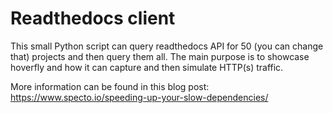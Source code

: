 # Readthedocs client

This small Python script can query readthedocs API for 50 (you can change that) projects and then query them all.
The main purpose is to showcase hoverfly and how it can capture and then simulate HTTP(s) traffic.

More information can be found in this blog post: https://www.specto.io/speeding-up-your-slow-dependencies/
